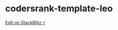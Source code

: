 # codersrank-template-leo

[Edit on StackBlitz ⚡️](https://stackblitz.com/edit/codersrank-template-leo)